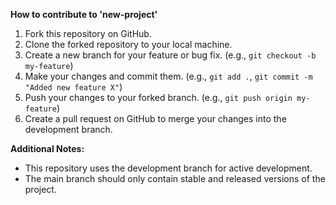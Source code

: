 **How to contribute to 'new-project'**

1. Fork this repository on GitHub.
2. Clone the forked repository to your local machine.
3. Create a new branch for your feature or bug fix. (e.g., `git checkout -b my-feature`)
4. Make your changes and commit them. (e.g., `git add .`, `git commit -m "Added new feature X"`)
5. Push your changes to your forked branch. (e.g., `git push origin my-feature`)
6. Create a pull request on GitHub to merge your changes into the development branch.

**Additional Notes:**
* This repository uses the development branch for active development.
* The main branch should only contain stable and released versions of the project.
